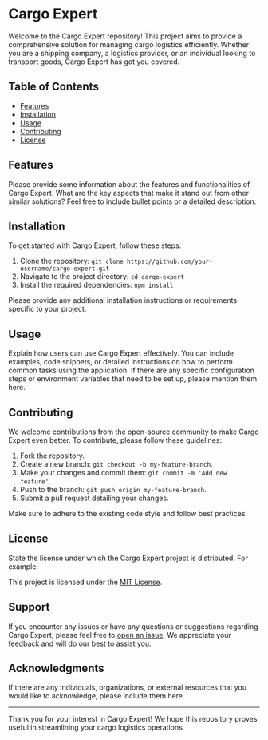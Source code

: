 # Cargo Expert

Welcome to the Cargo Expert repository! This project aims to provide a comprehensive solution for managing cargo logistics efficiently. Whether you are a shipping company, a logistics provider, or an individual looking to transport goods, Cargo Expert has got you covered.

## Table of Contents

- [Features](#features)
- [Installation](#installation)
- [Usage](#usage)
- [Contributing](#contributing)
- [License](#license)

## Features

Please provide some information about the features and functionalities of Cargo Expert. What are the key aspects that make it stand out from other similar solutions? Feel free to include bullet points or a detailed description.

## Installation

To get started with Cargo Expert, follow these steps:

1. Clone the repository: `git clone https://github.com/your-username/cargo-expert.git`
2. Navigate to the project directory: `cd cargo-expert`
3. Install the required dependencies: `npm install`

Please provide any additional installation instructions or requirements specific to your project.

## Usage

Explain how users can use Cargo Expert effectively. You can include examples, code snippets, or detailed instructions on how to perform common tasks using the application. If there are any specific configuration steps or environment variables that need to be set up, please mention them here.

## Contributing

We welcome contributions from the open-source community to make Cargo Expert even better. To contribute, please follow these guidelines:

1. Fork the repository.
2. Create a new branch: `git checkout -b my-feature-branch`.
3. Make your changes and commit them: `git commit -m 'Add new feature'`.
4. Push to the branch: `git push origin my-feature-branch`.
5. Submit a pull request detailing your changes.

Make sure to adhere to the existing code style and follow best practices.

## License

State the license under which the Cargo Expert project is distributed. For example:

This project is licensed under the [MIT License](LICENSE).

## Support

If you encounter any issues or have any questions or suggestions regarding Cargo Expert, please feel free to [open an issue](https://github.com/your-username/cargo-expert/issues). We appreciate your feedback and will do our best to assist you.

## Acknowledgments

If there are any individuals, organizations, or external resources that you would like to acknowledge, please include them here.

---

Thank you for your interest in Cargo Expert! We hope this repository proves useful in streamlining your cargo logistics operations.
